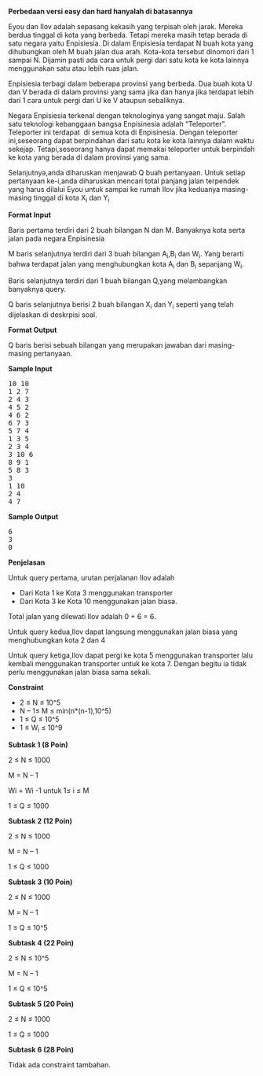 <strong>Perbedaan versi easy dan hard hanyalah di batasannya</strong>

<p>Eyou dan Ilov adalah sepasang kekasih yang terpisah oleh jarak. Mereka berdua tinggal di kota yang berbeda. Tetapi mereka masih tetap berada di satu negara yaitu Enpisiesia. Di dalam Enpisiesia terdapat N buah kota yang dihubungkan oleh M buah jalan dua arah. Kota-kota tersebut dinomori dari 1 sampai N. Dijamin pasti ada cara untuk pergi dari satu kota ke kota lainnya menggunakan satu atau lebih ruas jalan.</p>

<p>Enpisiesia terbagi dalam beberapa provinsi yang berbeda. Dua buah kota U dan V berada di dalam provinsi yang sama jika dan hanya jika terdapat lebih dari 1 cara untuk pergi dari U ke V ataupun sebaliknya.</p>

<p>Negara Enpisiesia terkenal dengan teknologinya yang sangat maju. Salah satu teknologi kebanggaan bangsa Enpisinesia adalah &ldquo;Teleporter&rdquo;. Teleporter ini terdapat&nbsp; di semua kota di Enpisinesia. Dengan teleporter ini,seseorang dapat berpindahan dari satu kota ke kota lainnya dalam waktu sekejap. Tetapi,seseorang hanya dapat memakai teleporter untuk berpindah ke kota yang berada di dalam provinsi yang sama.&nbsp;&nbsp;&nbsp;&nbsp;&nbsp;&nbsp;&nbsp;&nbsp;&nbsp;&nbsp;&nbsp;</p>

<p>Selanjutnya,anda diharuskan menjawab Q buah pertanyaan. Untuk setiap pertanyaan ke-i,anda diharuskan mencari total panjang jalan terpendek yang harus dilalui Eyou untuk sampai ke rumah Ilov jika keduanya masing-masing tinggal di kota X<sub>i</sub>&nbsp;dan Y<sub>i</sub></p>

<p><strong>Format Input</strong></p>

<p>Baris pertama terdiri dari 2 buah bilangan N dan M. Banyaknya kota serta jalan pada negara Enpisinesia</p>

<p>M baris selanjutnya terdiri dari 3 buah bilangan A<sub>i</sub>,B<sub>i</sub> dan W<sub>i</sub>. Yang berarti bahwa terdapat jalan yang menghubungkan kota A<sub>i</sub> dan B<sub>i</sub> sepanjang W<sub>i</sub>.</p>

<p>Baris selanjutnya terdiri dari 1 buah bilangan Q,yang melambangkan banyaknya query.</p>

<p>Q baris selanjutnya berisi 2 buah bilangan X<sub>i</sub>&nbsp;dan Y<sub>i</sub>&nbsp;seperti yang telah dijelaskan di deskrpisi soal.</p>

<p><strong>Format Output</strong></p>

<p>Q baris berisi sebuah bilangan yang merupakan jawaban dari masing-masing pertanyaan.</p>

<p><strong>Sample Input</strong></p>

<pre>
10 10
1 2 7
2 4 3
4 5 2
4 6 2
6 7 3
5 7 4
1 3 5
2 3 4
3 10 6
8 9 1
5 8 3
3
1 10
2 4
4 7
</pre>

<p><strong>Sample Output</strong></p>

<pre>
6
3
0
</pre>

<p><strong>Penjelasan</strong></p>

<p>Untuk query pertama, urutan perjalanan Ilov adalah</p>

<ul>
	<li>Dari Kota 1 ke Kota 3 menggunakan transporter</li>
	<li>Dari Kota 3 ke Kota 10 menggunakan jalan biasa.</li>
</ul>

<p>Total jalan yang dilewati Ilov adalah 0 + 6 = 6.</p>

<p>Untuk query kedua,Ilov dapat langsung menggunakan jalan biasa yang menghubungkan kota 2 dan 4</p>

<p>Untuk query ketiga,Ilov dapat pergi ke kota 5 menggunakan transporter lalu kembali menggunakan transporter untuk ke kota 7. Dengan begitu ia tidak perlu menggunakan jalan biasa sama sekali.</p>

<p><strong>Constraint</strong></p>

<ul>
	<li>2 &le; N &le; 10^5</li>
	<li>N &ndash; 1&le; M &le; min(n*(n-1),10^5)</li>
	<li>1 &le; Q &le; 10^5</li>
	<li>1 &le; W<sub>i</sub> &le; 10^9</li>
</ul>

<p><strong>Subtask 1 (8 Poin)</strong></p>

<p>2 &le; N &le; 1000</p>

<p>M = N &ndash; 1</p>

<p>Wi = Wi -1 untuk 1&le; i &le; M</p>

<p>1 &le; Q &le; 1000</p>

<p><strong>Subtask 2 (12 Poin)</strong></p>

<p>2 &le; N &le; 1000</p>

<p>M = N &ndash; 1</p>

<p>1 &le; Q &le; 1000</p>

<p><strong>Subtask 3 (10 Poin)</strong></p>

<p>2 &le; N &le; 1000</p>

<p>M = N &ndash; 1</p>

<p>1 &le; Q &le; 10^5</p>

<p><strong>Subtask 4 (22 Poin)</strong></p>

<p>2 &le; N &le; 10^5</p>

<p>M = N &ndash; 1</p>

<p>1 &le; Q &le; 10^5</p>

<p><strong>Subtask 5 (20 Poin)</strong></p>

<p>2 &le; N &le; 1000</p>

<p>1 &le; Q &le; 1000</p>

<p><strong>Subtask 6 (28 Poin)</strong></p>

<p>Tidak ada constraint tambahan.</p>
